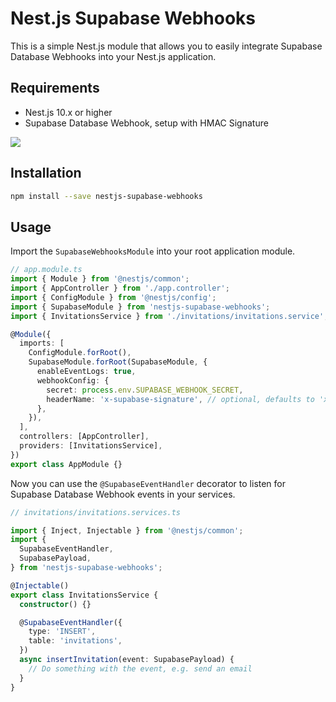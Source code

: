 # Nest.js Supabase Webhooks

This is a simple Nest.js module that allows you to easily integrate Supabase Database Webhooks into your Nest.js application.

## Requirements

- Nest.js 10.x or higher
- Supabase Database Webhook, setup with HMAC Signature

[![](https://img.youtube.com/vi/iyTfdYVIQiE/0.jpg)](https://www.youtube.com/watch?v=iyTfdYVIQiE)

## Installation

```bash
npm install --save nestjs-supabase-webhooks
```

## Usage

Import the `SupabaseWebhooksModule` into your root application module.

```typescript
// app.module.ts
import { Module } from '@nestjs/common';
import { AppController } from './app.controller';
import { ConfigModule } from '@nestjs/config';
import { SupabaseModule } from 'nestjs-supabase-webhooks';
import { InvitationsService } from './invitations/invitations.service';

@Module({
  imports: [
    ConfigModule.forRoot(),
    SupabaseModule.forRoot(SupabaseModule, {
      enableEventLogs: true,
      webhookConfig: {
        secret: process.env.SUPABASE_WEBHOOK_SECRET,
        headerName: 'x-supabase-signature', // optional, defaults to 'x-supabase-signature'
      },
    }),
  ],
  controllers: [AppController],
  providers: [InvitationsService],
})
export class AppModule {}
```

Now you can use the `@SupabaseEventHandler` decorator to listen for Supabase Database Webhook events in your services.

```typescript
// invitations/invitations.services.ts

import { Inject, Injectable } from '@nestjs/common';
import {
  SupabaseEventHandler,
  SupabasePayload,
} from 'nestjs-supabase-webhooks';

@Injectable()
export class InvitationsService {
  constructor() {}

  @SupabaseEventHandler({
    type: 'INSERT',
    table: 'invitations',
  })
  async insertInvitation(event: SupabasePayload) {
    // Do something with the event, e.g. send an email
  }
}
```
